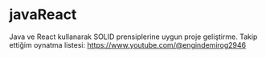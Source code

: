 ﻿# javaReact
 Java ve React kullanarak SOLID prensiplerine uygun proje geliştirme.
 Takip ettiğim oynatma listesi: https://www.youtube.com/@engindemirog2946
 
 
